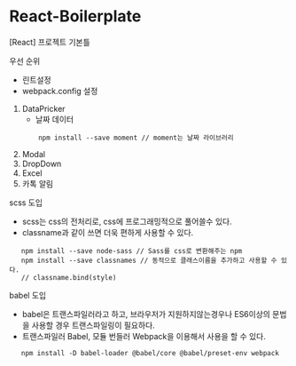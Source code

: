 # React-Boilerplate
[React] 프로젝트 기본틀

우선 순위
- 린트설정
- webpack.config 설정

1. DataPricker
   - 날짜 데이터
    ```npm
        npm install --save moment // moment는 날짜 라이브러리
    ```
2. Modal
3. DropDown
4. Excel
5. 카톡 알림


scss 도입
- scss는 css의 전처리로, css에 프로그래밍적으로 풀어쓸수 있다.
- classname과 같이 쓰면 더욱 편하게 사용할 수 있다.
```npm
   npm install --save node-sass // Sass를 css로 변환해주는 npm
   npm install --save classnames // 동적으로 클래스이름을 추가하고 사용할 수 있다.
   // classname.bind(style)
```

babel 도입
- babel은 트랜스파일러라고 하고, 브라우저가 지원하지않는경우나 ES6이상의 문법을 사용할 경우 트랜스파일링이 필요하다.
- 트랜스파일러 Babel, 모듈 번들러 Webpack을 이용해서 사용을 할 수 있다.
```npm
   npm install -D babel-loader @babel/core @babel/preset-env webpack
```
